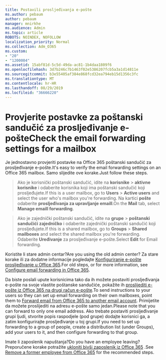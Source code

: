 ```yaml
---
title: Postavili prosljeđivanja e-pošte
ms.author: pebaum
author: pebaum
manager: mnirkhe
ms.audience: Admin
ms.topic: article
ROBOTS: NOINDEX, NOFOLLOW
localization_priority: Normal
ms.collection: Adm_O365
ms.custom:
- "20"
- "1200004"
ms.assetid: 15abf81d-5c5d-49da-ac81-1b4daa1809f6
ms.openlocfilehash: 3d7b246c7b1463f02e5386207fcb5a3a1d14811e
ms.sourcegitcommit: b3e55405af384e868fcd32ea794eb15d1356c3fc
ms.translationtype: MT
ms.contentlocale: hr-HR
ms.lasthandoff: 08/29/2019
ms.locfileid: "36666220"
---
```

# <a name="check-the-email-forwarding-settings-for-a-mailbox"></a><span data-ttu-id="d9f67-102">Provjerite postavke za poštanski sandučić za prosljeđivanje e-pošte</span><span class="sxs-lookup"><span data-stu-id="d9f67-102">Check the email forwarding settings for a mailbox</span></span>

<span data-ttu-id="d9f67-103">Je jednostavno provjeriti postavke na Office 365 poštanski sandučić za prosljeđivanje e-pošte.</span><span class="sxs-lookup"><span data-stu-id="d9f67-103">It's easy to verify the email forwarding settings on an Office 365 mailbox.</span></span> <span data-ttu-id="d9f67-104">Samo slijedite ove korake.</span><span class="sxs-lookup"><span data-stu-id="d9f67-104">Just follow these steps.</span></span>
  
> <span data-ttu-id="d9f67-105">Ako je korisnički poštanski sandučić, idite na **korisnike** \> **aktivne korisnike** i odaberite korisnika koji ima poštanski sandučić koji prosljeđujete.</span><span class="sxs-lookup"><span data-stu-id="d9f67-105">If this is a user mailbox, go to **Users** \> **Active users** and select the user who's mailbox you're forwarding.</span></span> <span data-ttu-id="d9f67-106">Na kartici **pošte** odaberite **prosljeđivanja za upravljanje emaill**.</span><span class="sxs-lookup"><span data-stu-id="d9f67-106">On the **Mail** tab, select **Manage emaill forwarding**.</span></span>
    
> <span data-ttu-id="d9f67-107">Ako je zajednički poštanski sandučić, idite na **grupe** \> **poštanski sandučići zajedničko** i odaberite zajednički poštanski sandučić koji prosljeđujete.</span><span class="sxs-lookup"><span data-stu-id="d9f67-107">If this is a shared mailbox, go to **Groups** \> **Shared mailboxes** and select the shared mailbox you're forwarding.</span></span> <span data-ttu-id="d9f67-108">Odaberite **Uređivanje** za prosljeđivanje e-pošte.</span><span class="sxs-lookup"><span data-stu-id="d9f67-108">Select **Edit** for Email forwarding.</span></span>

<span data-ttu-id="d9f67-109">Koristite li stare admin centar?</span><span class="sxs-lookup"><span data-stu-id="d9f67-109">Are you using the old admin center?</span></span> <span data-ttu-id="d9f67-110">Za stare korake ili za dodatne informacije pogledajte [Konfiguriranje e-pošte prosljeđivanje u Office 365](https://support.office.com/article/Configure-email-forwarding-in-Office-365-ab5eb117-0f22-4fa7-a662-3a6bdb0add74).</span><span class="sxs-lookup"><span data-stu-id="d9f67-110">For old steps, or for more information, see [Configure email forwarding in Office 365](https://support.office.com/article/Configure-email-forwarding-in-Office-365-ab5eb117-0f22-4fa7-a662-3a6bdb0add74).</span></span>
  
<span data-ttu-id="d9f67-111">Da biste poslali upute korisnicima tako da ih možete postaviti prosljeđivanja e-pošte na svoje vlastite poštanske sandučiće, pokažite ih [proslijediti e-pošte iz Office 365 na drugi račun e-pošte](https://support.office.com/article/Forward-email-from-Office-365-to-another-email-account-1ed4ee1e-74f8-4f53-a174-86b748ff6a0e).</span><span class="sxs-lookup"><span data-stu-id="d9f67-111">To send instructions to your users so they can set up email forwarding on their own mailboxes, point them to [Forward email from Office 365 to another email account](https://support.office.com/article/Forward-email-from-Office-365-to-another-email-account-1ed4ee1e-74f8-4f53-a174-86b748ff6a0e).</span></span> <span data-ttu-id="d9f67-112">Primijetite da možete proslijediti na adresu e-pošte samo jedan.</span><span class="sxs-lookup"><span data-stu-id="d9f67-112">Please note that you can forward to only one email address.</span></span> <span data-ttu-id="d9f67-113">Ako trebate postaviti prosljeđivanje grupi ljudi, stvorite popis raspodjele (pod grupe) dodajte korisnici ga, a zatim konfigurirajte prosljeđivanje u toj grupi.</span><span class="sxs-lookup"><span data-stu-id="d9f67-113">If you need to set up forwarding to a group of people, create a distribution list (under Groups), add your users to it, and then configure forwarding to that group.</span></span>
  
<span data-ttu-id="d9f67-114">Imate li zaposlenik napuštanja?</span><span class="sxs-lookup"><span data-stu-id="d9f67-114">Do you have an employee leaving?</span></span> <span data-ttu-id="d9f67-115">Preporučene korake potražite [ukloniti bivši zaposlenik iz Office 365](https://support.office.com/article/Remove-a-former-employee-from-Office-365-44d96212-4d90-4027-9aa9-a95eddb367d1.aspx) .</span><span class="sxs-lookup"><span data-stu-id="d9f67-115">See [Remove a former employee from Office 365](https://support.office.com/article/Remove-a-former-employee-from-Office-365-44d96212-4d90-4027-9aa9-a95eddb367d1.aspx) for the recommended steps.</span></span>
  